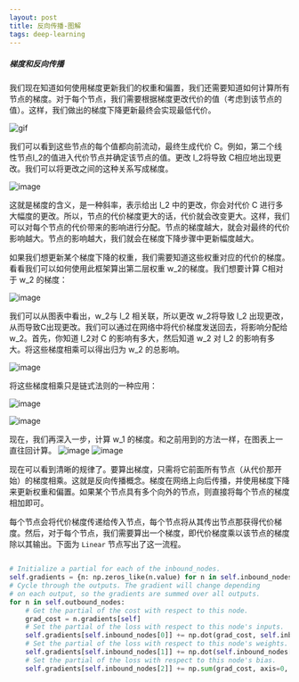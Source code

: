```yaml
---
layout: post
title: 反向传播-图解
tags: deep-learning
---
```


##### 梯度和反向传播
我们现在知道如何使用梯度更新我们的权重和偏置，我们还需要知道如何计算所有节点的梯度。对于每个节点，我们需要根据梯度更改代价的值（考虑到该节点的值）。这样，我们做出的梯度下降更新最终会实现最低代价。

![gif](https://thumbnail0.baidupcs.com/thumbnail/c662c2be5e74c1ea0957ea4844a9becd?fid=357015718-250528-16173469411748&time=1520125200&rt=sh&sign=FDTAER-DCb740ccc5511e5e8fedcff06b081203-g5eGMDzbu33gyRnpyJLlC18ifR4%3D&expires=8h&chkv=0&chkbd=0&chkpc=&dp-logid=1447268360366717019&dp-callid=0&size=c710_u400&quality=100&vuk=-&ft=video)

我们可以看到这些节点的每个值都向前流动，最终生成代价 C。例如，第二个线性节点l_2的值进入代价节点并确定该节点的值。更改 l_2将导致 C相应地出现更改。我们可以将更改之间的这种关系写成梯度。

![image](https://thumbnail0.baidupcs.com/thumbnail/86edc871e0367336e6251a689375a32d?fid=357015718-250528-750319014012071&time=1520125200&rt=sh&sign=FDTAER-DCb740ccc5511e5e8fedcff06b081203-RR2eFOnp98Nb3%2FXupa5uxye1y6M%3D&expires=8h&chkv=0&chkbd=0&chkpc=&dp-logid=1447310229351081058&dp-callid=0&size=c710_u400&quality=100&vuk=-&ft=video)

这就是梯度的含义，是一种斜率，表示给出 l_2 中的更改，你会对代价 C 进行多大幅度的更改。所以，节点的代价梯度更大的话，代价就会改变更大。这样，我们可以对每个节点的代价带来的影响进行分配。节点的梯度越大，就会对最终的代价影响越大。节点的影响越大，我们就会在梯度下降步骤中更新幅度越大。

如果我们想更新某个梯度下降的权重，我们需要知道这些权重对应的代价的梯度。看看我们可以如何使用此框架算出第二层权重 w_2的梯度。我们想要计算 C相对于 w_2  的梯度：

![image](https://thumbnail0.baidupcs.com/thumbnail/1fb5c17e6a06be41335d5d1b598f5250?fid=357015718-250528-553496444637620&time=1520125200&rt=sh&sign=FDTAER-DCb740ccc5511e5e8fedcff06b081203-j0URmVyhtcdwtIhu1%2BgiRRRVtPI%3D&expires=8h&chkv=0&chkbd=0&chkpc=&dp-logid=1447342380704624400&dp-callid=0&size=c710_u400&quality=100&vuk=-&ft=video)

我们可以从图表中看出，w_2与 l_2 相关联，所以更改 w_2将导致 l_2 出现更改，从而导致C出现更改。我们可以通过在网络中将代价梯度发送回去，将影响分配给 w_2。首先，你知道 l_2对 C 的影响有多大，然后知道 w_2  对 l_2 的影响有多大。将这些梯度相乘可以得出归为 w_2 的总影响。

![image](https://thumbnail0.baidupcs.com/thumbnail/d5acbde67bcaec331eef87c4378eb73d?fid=357015718-250528-114406122033393&time=1520125200&rt=sh&sign=FDTAER-DCb740ccc5511e5e8fedcff06b081203-LGfviKj1EKKQLbb4IenwDIbJlmo%3D&expires=8h&chkv=0&chkbd=0&chkpc=&dp-logid=1447378389646440994&dp-callid=0&size=c710_u400&quality=100&vuk=-&ft=video)


将这些梯度相乘只是链式法则的一种应用：

![image](https://thumbnail0.baidupcs.com/thumbnail/e4d7819a895053aa135cb7b00dd0cc2f?fid=357015718-250528-582822862627922&time=1520125200&rt=sh&sign=FDTAER-DCb740ccc5511e5e8fedcff06b081203-KPnUAJd5cTMbyV2axsD79AajD9g%3D&expires=8h&chkv=0&chkbd=0&chkpc=&dp-logid=1447400819844161327&dp-callid=0&size=c710_u400&quality=100&vuk=-&ft=video)

![image](https://thumbnail0.baidupcs.com/thumbnail/61f4975a83c7ca84cea772e516fc4fd0?fid=357015718-250528-270359244164259&time=1520125200&rt=sh&sign=FDTAER-DCb740ccc5511e5e8fedcff06b081203-BCEdSbbVMXGITmDp4R%2ByonH%2BsiM%3D&expires=8h&chkv=0&chkbd=0&chkpc=&dp-logid=1447420126317139041&dp-callid=0&size=c710_u400&quality=100&vuk=-&ft=video)

现在，我们再深入一步，计算 w_1	  的梯度。和之前用到的方法一样，在图表上一直往回计算。
![image](https://thumbnail0.baidupcs.com/thumbnail/8a08b09b9361c46557f38c265a603980?fid=357015718-250528-89459659409851&time=1520125200&rt=sh&sign=FDTAER-DCb740ccc5511e5e8fedcff06b081203-6HNU9EW%2FWYmBKqnzRYwXGkHTfbg%3D&expires=8h&chkv=0&chkbd=0&chkpc=&dp-logid=1447448637636936906&dp-callid=0&size=c710_u400&quality=100&vuk=-&ft=video)
![image](https://thumbnail0.baidupcs.com/thumbnail/cde8526678e174490ae1efba729c29e0?fid=357015718-250528-351631341487586&time=1520125200&rt=sh&sign=FDTAER-DCb740ccc5511e5e8fedcff06b081203-6sTgVTSABmVwNE4x5%2FT%2BrFFRn28%3D&expires=8h&chkv=0&chkbd=0&chkpc=&dp-logid=1447547302194053566&dp-callid=0&size=c710_u400&quality=100&vuk=-&ft=video)

现在可以看到清晰的规律了。要算出梯度，只需将它前面所有节点（从代价那开始）的梯度相乘。这就是反向传播概念。梯度在网络上向后传播，并使用梯度下降来更新权重和偏置。如果某个节点具有多个向外的节点，则直接将每个节点的梯度相加即可。


每个节点会将代价梯度传递给传入节点，每个节点将从其传出节点那获得代价梯度。然后，对于每个节点，我们需要算出一个梯度，即代价梯度乘以该节点的梯度除以其输出。下面为 `Linear` 节点写出了这一流程。
```py

# Initialize a partial for each of the inbound_nodes.
self.gradients = {n: np.zeros_like(n.value) for n in self.inbound_nodes}
# Cycle through the outputs. The gradient will change depending
# on each output, so the gradients are summed over all outputs.
for n in self.outbound_nodes:
    # Get the partial of the cost with respect to this node.
    grad_cost = n.gradients[self]
    # Set the partial of the loss with respect to this node's inputs.
    self.gradients[self.inbound_nodes[0]] += np.dot(grad_cost, self.inbound_nodes[1].value.T)
    # Set the partial of the loss with respect to this node's weights.
    self.gradients[self.inbound_nodes[1]] += np.dot(self.inbound_nodes[0].value.T, grad_cost)
    # Set the partial of the loss with respect to this node's bias.
    self.gradients[self.inbound_nodes[2]] += np.sum(grad_cost, axis=0, keepdims=False)
    
```

